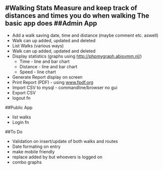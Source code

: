 #Walking Stats
Measure and keep track of distances and times you do when walking
The basic app does 
##Admin App
---------
+ Add a walk saving date, time and distance (maybe comment etc. aswell)
+ Walk can up added, updated and deleted
+ List Walks (various ways)
+ Walk can up added, updated and deleted
+ Display statistics (graphs using http://phpmygraph.abisvmm.nl/)
  + Time - line and bar chart
  + Distance - line and bar chart
  + Speed - line chart
+ Generate Report display on screen
+ Print Report (PDF) - using www.fpdf.org
+ Import CSV to mysql - commandline/browser no gui
+ Export CSV
+ logout fn

##Public App
+ list walks
+ Login fn


##To Do
+ Validation on insert/update of both walks and routes
+ Date formating on entry
+ make mobile friendly
+ replace added by but whoevers is logged on
+ combo graphs
